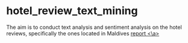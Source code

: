 # hotel_review_text_mining
The aim is to conduct text analysis and sentiment analysis on the hotel reviews, specifically the ones located in Maldives
<a href = https://karishmapr.github.io/hotel_review_text_mining/ > report <\a>
